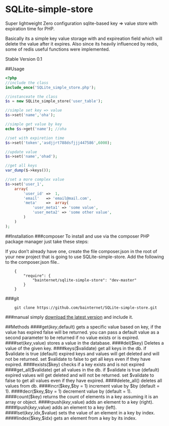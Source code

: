SQLite-simple-store
===================

Super lightweight Zero configuration sqlite-based key => value store with expiration time for PHP.

Basically its a simple key value storage with and expireation field which will delete the value after it expires.
Also since its heavily influenced by redis, some of redis useful functions were implemented.

Stable Version 0.1


##Usage

```php
<?php 
//include the class
include_once('SQLite_simple_store.php');

//instanceate the class
$s = new SQLite_simple_store('user_table');

//simple set key => value
$s->set('name','oha');

//simple get value by key
echo $s->get('name'); //oha

//set with expiretion time
$s->set('token','asdjjrt788dsfjjj447586',6000);

//update value
$s->set('name','ohad');

//get all keys
var_dump($->keys());

//set a more complex value
$s->set('user_1',
    array(
        'user_id' =>  1,
        'email'   => 'email@mail.com',
        'meta'    =>  array(
            'user_meta1' => 'some value',
            'user_meta2' => 'some other value',
        )
    )
);

```

##Installation
###composer
To install and use via the composer PHP package manager just take these steps:

If you don’t already have one, create the file composer.json in the root of your new project that is going to use SQLite-simple-store.
Add the following to the composer.json file..
```
	{
	    "require": {
	        "bainternet/sqlite-simple-store": "dev-master"
	    }
	}
```
###git
```
	git clone https://github.com/bainternet/SQLite-simple-store.git
```

###manual
simply [download the latest version][1] and include it.

##Methods
####get($key,$default)
    gets a specific value based on key, if the value has expired false will be returned. you can pass a default value as a second parameter to be returned if no value exists or is expired.
####set($key,$value)
    stores a value in the database.
####del($key)
    Deletes a value of the given key.
####keys($validate)
    get all keys in the db.
    if $validate is true (default) expired keys and values will get deleted and will not be returned. set $validate to false to get all keys even if they have expired.
####exists($key)
    checks if a key exists and is not expired
####get_all($validate)
    get all values in the db.
    if $validate is true (default) expired values will get deleted and will not be returned. set $validate to false to get all values even if they have expired.
####delete_all()
    deletes all values from db.
####incr($key,$by = 1)
    increment value by $by (default = 1).
####decr($key,$by = 1)
    decrement value by (default = 1).
####count($key)
    returns the count of elements in a key assuming it is an array or object.
####rpush($key,$value)
    adds an element to a key (right).
####lpush($key,$value)
    adds an element to a key (left).
####lset($key,$idx,$value)
    sets the value of an element in a key by index.
####lindex($key,$idx)
    gets an element from a key by its index.


  [1]: https://github.com/bainternet/SQLite-simple-store/releases
